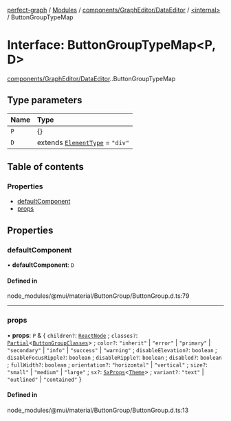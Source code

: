 [perfect-graph](../README.md) / [Modules](../modules.md) / [components/GraphEditor/DataEditor](../modules/components_GraphEditor_DataEditor.md) / [<internal\>](../modules/components_GraphEditor_DataEditor._internal_.md) / ButtonGroupTypeMap

# Interface: ButtonGroupTypeMap<P, D\>

[components/GraphEditor/DataEditor](../modules/components_GraphEditor_DataEditor.md).[<internal>](../modules/components_GraphEditor_DataEditor._internal_.md).ButtonGroupTypeMap

## Type parameters

| Name | Type |
| :------ | :------ |
| `P` | {} |
| `D` | extends [`ElementType`](../modules/components_GraphEditor_DataEditor._internal_.md#elementtype) = ``"div"`` |

## Table of contents

### Properties

- [defaultComponent](components_GraphEditor_DataEditor._internal_.ButtonGroupTypeMap.md#defaultcomponent)
- [props](components_GraphEditor_DataEditor._internal_.ButtonGroupTypeMap.md#props)

## Properties

### defaultComponent

• **defaultComponent**: `D`

#### Defined in

node_modules/@mui/material/ButtonGroup/ButtonGroup.d.ts:79

___

### props

• **props**: `P` & { `children?`: [`ReactNode`](../modules/components_ClusterNodeContainer._internal_.md#reactnode) ; `classes?`: [`Partial`](../modules/components_ClusterNodeContainer._internal_.md#partial)<[`ButtonGroupClasses`](components_GraphEditor_DataEditor._internal_.ButtonGroupClasses.md)\> ; `color?`: ``"inherit"`` \| ``"error"`` \| ``"primary"`` \| ``"secondary"`` \| ``"info"`` \| ``"success"`` \| ``"warning"`` ; `disableElevation?`: `boolean` ; `disableFocusRipple?`: `boolean` ; `disableRipple?`: `boolean` ; `disabled?`: `boolean` ; `fullWidth?`: `boolean` ; `orientation?`: ``"horizontal"`` \| ``"vertical"`` ; `size?`: ``"small"`` \| ``"medium"`` \| ``"large"`` ; `sx?`: [`SxProps`](../modules/components_GraphEditor_DataEditor._internal_.md#sxprops)<[`Theme`](components_GraphEditor_DataEditor._internal_.Theme.md)\> ; `variant?`: ``"text"`` \| ``"outlined"`` \| ``"contained"``  }

#### Defined in

node_modules/@mui/material/ButtonGroup/ButtonGroup.d.ts:13
